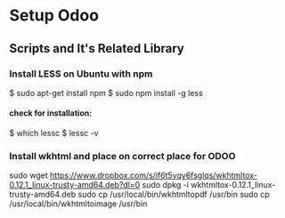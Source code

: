 # Setup Odoo 

## Scripts and It's Related Library

### Install LESS on Ubuntu with npm

$ sudo apt-get install npm
$ sudo npm install -g less

#### check for installation: 

$ which lessc
$ lessc -v

### Install wkhtml and place on correct place for ODOO 

sudo wget https://www.dropbox.com/s/if6t5vqy6fsglqs/wkhtmltox-0.12.1_linux-trusty-amd64.deb?dl=0
sudo dpkg -i wkhtmltox-0.12.1_linux-trusty-amd64.deb
sudo cp /usr/local/bin/wkhtmltopdf /usr/bin
sudo cp /usr/local/bin/wkhtmltoimage /usr/bin


